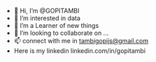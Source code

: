 - 👋 Hi, I’m @GOPITAMBI
- 👀 I’m interested in data
- 🌱 I’m a Learner of new things 
- 💞️ I’m looking to collaborate on ...
- 📫 connect with me in tambigopijs@gmail.com
- Here is my linkedin linkedin.com/in/gopitambi
<!---
GOPITAMBI/GOPITAMBI is a ✨ special ✨ repository because its `README.md` (this file) appears on your GitHub profile.
You can click the Preview link to take a look at your changes.
--->
